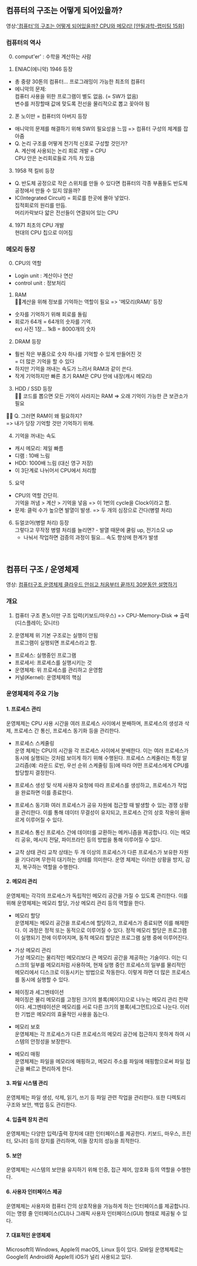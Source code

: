 ## 컴퓨터의 구조는 어떻게 되어있을까?

영상:['컴퓨터'의 구조는 어떻게 되어있을까? CPU와 메모리! [안될과학-랩미팅 15화]](https://www.youtube.com/watch?v=SiC74U8aJbM)

### 컴퓨터의 역사

0. comput'er' : 수학을 계산하는 사람

1. ENIAC(에니악) 1946 등장

- 총 중량 30톤의 컴퓨터... 프로그래밍이 가능한 최초의 컴퓨터
- 에니악의 문제:  
   컴퓨터 사용을 위한 프로그램이 별도 없음. (= SW가 없음)  
   변수를 저장할때 값에 맞도록 전선을 물리적으로 뽑고 꽂아야 됨

2. 폰 노이만 = 컴퓨터의 아버지 등장

- 애니악의 문제를 해결하기 위해 SW의 필요성을 느낌 => 컴퓨터 구성의 체계를 잡아줌
- Q. 논리 구조를 어떻게 전기적 신호로 구성할 것인가?  
   A. 계산에 사용되는 논리 회로 개발 = CPU  
   CPU 안은 논리회로들로 가득 차 있음

3. 1958 잭 킬비 등장

- Q. 반도체 공정으로 작은 스위치를 만들 수 있다면 컴퓨터의 각종 부품들도 반도체 공정에서 만들 수 있지 않을까?
- IC(Integrated Circuit) = 회로를 한곳에 몰아 넣었다.  
   집적회로의 원리를 만듬.  
   머리카락보다 얇은 전선들이 연결되어 있는 CPU

4. 1971 최초의 CPU 개발  
   현대의 CPU 칩으로 이어짐

### 메모리 등장

0. CPU의 역할

- Login unit : 계산이나 연산
- control unit : 정보처리

1. RAM  
   🙇‍♂️계산을 위해 정보를 기억하는 역할이 필요 => '메모리(RAM)' 등장

- 숫자를 기억하기 위해 회로를 돌림
- 회로가 64개 = 64개의 숫자를 기억.  
   ex) 사진 1장... 1kB = 8000개의 숫자

2. DRAM 등장

- 훨씬 작은 부품으로 숫자 하나를 기억할 수 있게 만들어진 것  
   = 더 많은 기억을 할 수 있다
- 하지만 기억을 꺼내는 속도가 느려서 RAM과 같이 쓴다.
- 작게 기억하지만 빠른 초기 RAM은 CPU 안에 내장(캐시 메모리)

3. HDD / SSD 등장  
   🙇‍♂️ 코드를 뽑으면 모든 기억이 사라지는 RAM => 오래 기억이 가능한 큰 보관소가 필요

🙇‍♂️ Q. 그러면 RAM이 왜 필요하지?  
=> 내가 당장 기억할 것만 기억하기 위해.

4. 기억을 꺼내는 속도

- 캐시 메모리: 제일 빠름
- 디램 : 10배 느림
- HDD: 1000배 느림 (대신 영구 저장)
- 이 3단계로 나뉘어서 CPU에서 처리함

5. 요약

- CPU의 역할 간단히.  
   기억을 꺼냄 > 계산 > 기억을 넣음 => 이 1번의 cycle을 Clock이라고 함.
- 문제: 클럭 수가 높으면 발열이 발생. => 두 개의 심장으로 간다(병렬 처리)

6. 듀얼코어(병렬 처리) 등장  
   그렇다고 무작정 병렬 처리를 늘리면? - 발열 때문에 쿨링 up, 전기소모 up  
    - 나눠서 작업하면 검증의 과정이 필요... 속도 향상에 한계가 발생  
<br/>


## 컴퓨터 구조 / 운영체제

영상: [컴퓨터구조 운영체제 클라우드 안쉬고 처음부터 끝까지 30분동안 설명하기](https://www.youtube.com/watch?v=uMyKBYF48nY&feature=youtu.be)

### 개요

1. 컴퓨터 구조
폰노이만 구조
입력(키보드/마우스) => CPU-Memory-Disk => 출력(디스플레이; 모니터)

2. 운영체제
위 기본 구조로는 실행이 안됨  
프로그램이 실행되면 프로세스라고 함.   
- 프로세스: 실행중인 프로그램
- 프로세서: 프로세스를 실행시키는 것  
- 운영체제: 위 프로세스를 관리하고 운영함    
- 커널(Kernel): 운영체제의 핵심


### 운영체제의 주요 기능

#### 1. 프로세스 관리
 운영체제는 CPU 사용 시간을 여러 프로세스 사이에서 분배하며, 프로세스의 생성과 삭제, 프로세스 간 통신, 프로세스 동기화 등을 관리한다.

- 프로세스 스케줄링  
     운영 체제는 CPU의 시간을 각 프로세스 사이에서 분배한다. 이는 여러 프로세스가 동시에 실행되는 것처럼 보이게 하기 위해 수행된다. 프로세스 스케줄러는 특정 알고리즘(예: 라운드 로빈, 우선 순위 스케줄링 등)에 따라 어떤 프로세스에게 CPU를 할당할지 결정한다.

- 프로세스 생성 및 삭제
 사용자 요청에 따라 프로세스를 생성하고, 프로세스가 작업을 완료하면 이를 종료한다.

- 프로세스 동기화
 여러 프로세스가 공유 자원에 접근할 때 발생할 수 있는 경쟁 상황을 관리한다. 이를 통해 데이터 무결성이 유지되고, 프로세스 간의 상호 작용이 올바르게 이루어질 수 있다.

- 프로세스 통신
 프로세스 간에 데이터를 교환하는 메커니즘을 제공합니다. 이는 메모리 공유, 메시지 전달, 파이프라인 등의 방법을 통해 이루어질 수 있다.

- 교착 상태 관리
 교착 상태는 두 개 이상의 프로세스가 다른 프로세스가 보유한 자원을 기다리며 무한히 대기하는 상태를 의미한다. 운영 체제는 이러한 상황을 방지, 감지, 복구하는 역할을 수행한다.

#### 2. 메모리 관리
 운영체제는 각각의 프로세스가 독립적인 메모리 공간을 가질 수 있도록 관리한다. 이를 위해 운영체제는 메모리 할당, 가상 메모리 관리 등의 역할을 한다.  

- 메모리 할당  
 운영체제는 메모리 공간을 프로세스에 할당하고, 프로세스가 종료되면 이를 해제한다. 이 과정은 정적 또는 동적으로 이루어질 수 있다. 정적 메모리 할당은 프로그램이 실행되기 전에 이루어지며, 동적 메모리 할당은 프로그램 실행 중에 이루어진다.

- 가상 메모리 관리  
 가상 메모리는 물리적인 메모리보다 큰 메모리 공간을 제공하는 기술이다. 이는 디스크의 일부를 메모리처럼 사용하여, 현재 실행 중인 프로세스의 일부를 물리적인 메모리에서 디스크로 이동시키는 방법으로 작동한다. 이렇게 하면 더 많은 프로세스를 동시에 실행할 수 있다.

- 페이징과 세그멘테이션  
 페이징은 물리 메모리를 고정된 크기의 블록(페이지)으로 나누는 메모리 관리 전략이다. 세그멘테이션은 메모리를 서로 다른 크기의 블록(세그먼트)으로 나눈다. 이러한 기법은 메모리의 효율적인 사용을 돕는다.

- 메모리 보호  
 운영체제는 각 프로세스가 다른 프로세스의 메모리 공간에 접근하지 못하게 하여 시스템의 안정성을 보장한다.

- 메모리 매핑  
 운영체제는 파일을 메모리에 매핑하고, 메모리 주소를 파일에 매핑함으로써 파일 접근을 빠르고 편리하게 한다.

#### 3. 파일 시스템 관리
 운영체제는 파일 생성, 삭제, 읽기, 쓰기 등 파일 관련 작업을 관리한다. 또한 디렉토리 구조와 보안, 백업 등도 관리한다.

#### 4. 입출력 장치 관리
 운영체제는 다양한 입력/출력 장치에 대한 인터페이스를 제공한다. 키보드, 마우스, 프린터, 모니터 등의 장치를 관리하며, 이들 장치의 성능을 최적한다.

#### 5. 보안
 운영체제는 시스템의 보안을 유지하기 위해 인증, 접근 제어, 암호화 등의 역할을 수행한다.

#### 6. 사용자 인터페이스 제공
 운영체제는 사용자와 컴퓨터 간의 상호작용을 가능하게 하는 인터페이스를 제공합니다. 이는 명령 줄 인터페이스(CLI)나 그래픽 사용자 인터페이스(GUI) 형태로 제공될 수 있다.

#### 7. 대표적인 운영체제
Microsoft의 Windows, Apple의 macOS, Linux 등이 있다. 모바일 운영체제로는 Google의 Android와 Apple의 iOS가 널리 사용되고 있다.